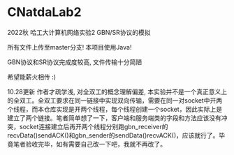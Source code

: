 # CNatdaLab2
2022秋 哈工大计算机网络实验2 GBN/SR协议的模拟

所有文件上传至master分支!
本项目使用Java!

GBN协议和SR协议完成度较高, 文件传输十分简陋

希望能薪火相传 :)

10.28更新
作者才疏学浅, 对全双工的概念理解偏差, 本实验并不是一个真正意义上的全双工。全双工要求在同一链接中实现双向传输，需要在同一对socket中开两个线程，而本仓库实现是开两个线程，每个线程创建一个socket，因此实际上是建立了两个链接。笔者简单想了一下，客户端和服务端类的字段和方法应该没有冲突，socket连接建立后再开两个线程分别跑gbn_receiver的recvData()sendACK()和gbn_sender的sendData()recvACK()，应该就行了。毕竟笔者验收完毕，如有需要自己改一下吧，我就不再改了。
